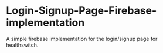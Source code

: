 # Login-Signup-Page-Firebase-implementation
A simple firebase implementation for the login/signup page for healthswitch.
